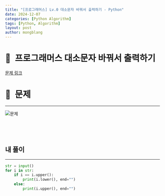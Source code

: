 ```yaml
---
title: "[프로그래머스] Lv.0 대소문자 바꿔서 출력하기 - Python"
date: 2024-12-07  
categories: [Python Algorithm]
tags: [Python, Algorithm]
layout: post
author: mongblang
---
```


# 📌&nbsp; **프로그래머스 대소문자 바꿔서 출력하기**
[문제 링크](https://school.programmers.co.kr/learn/courses/30/lessons/181949)  

# 📝&nbsp; **문제**
---
![문제](https://github.com/user-attachments/assets/1b007acb-845a-4344-a6ba-77b6ac3acc46)


&nbsp;  

&nbsp;   
   


## **내 풀이**  
---  

```python
str = input()
for i in str:
    if i == i.upper():
        print(i.lower(), end="")
    else:
        print(i.upper(), end="")
```

&nbsp;   